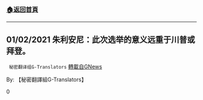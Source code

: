 ###  [:house:返回首頁](https://github.com/ourhimalayas/txt)
---

## 01/02/2021 朱利安尼：此次选举的意义远重于川普或拜登。
` 秘密翻译组G-Translators` [轉載自GNews](https://gnews.org/zh-hans/711893/)

By: 【秘密翻譯組G-Translators】

0
